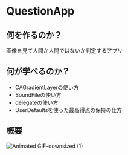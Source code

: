 # QuestionApp

## 何を作るのか？
画像を見て人間か人間ではないか判定するアプリ

## 何が学べるのか？
* CAGradientLayerの使い方
* SoundFileの使い方
* delegateの使い方
* UserDefaultsを使った最高得点の保持の仕方

## 概要
![Animated GIF-downsized (1)](https://user-images.githubusercontent.com/44314610/129513772-26dcf7d8-40f1-41a7-9d68-010aa29b572e.gif)


